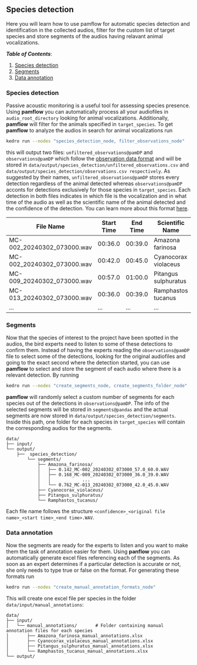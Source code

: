 ## Species detection

Here you will learn how to use pamflow for automatic species detection and identification in the collected audios, filter for the custom list of target species and store segments of the audios having relavant animal vocalizations. 


***Table of Contents***:  
1. [Species detection](#species-detection)
2. [Segments](#segments)
3. [Data annotation](#data-annotation)

### Species detection
Passive acoustic monitoring is a useful tool for assessing species presence. Using **pamflow** you can automatically process all your audiofiles in `audio_root_directory` looking for animal vocalizations. Additionally, **pamflow** will filter for the animals specified in `target_species`.  To get **pamflow** to analyze the audios in search for animal vocalizations run 

```bash
kedro run --nodes "species_detection_node, filter_observations_node"
```

this will output two files: `unfiltered_observations@pamDP` and `observations@pamDP` which follow the [observation data format](../data_exchange_format.md#getting-started) and will be stored in `data/output/species_detection/unfiltered_observations.csv` and `data/output/species_detection/observations.csv respectively`. As suggested by their names, `unfiltered_observations@pamDP` stores every detection regardless of the animal detected whereas `observations@pamDP` acconts for detections exclusively for those species in `target_species`. Each detection in both files indicates in which file is the vocalization and in what time of the audio as well as the scientific name of the animal detected and the confidence of the detection. You can learn more about this format [here](../data_exchange_format.md#Observations).

| File Name                     | Start Time | End Time | Scientific Name         | ... | Confidence |
|-------------------------------|------------|----------|-------------------------|-----|------------|
| MC-002_20240302_073000.wav    | 00:36.0    | 00:39.0  | Amazona farinosa        | ... | 0.168      |
| MC-002_20240302_073000.wav    | 00:42.0    | 00:45.0  | Cyanocorax violaceus    | ... | 0.285      |
| MC-009_20240302_073000.wav    | 00:57.0    | 01:00.0  | Pitangus sulphuratus    | ... | 0.142      |
| MC-013_20240302_073000.wav    | 00:36.0    | 00:39.0  | Ramphastos tucanus      | ... | 0.762      |
| ...                           | ...        | ...      | ...                     | ... | ...        |

### Segments

Now that the species of interest to the project have been spotted in the audios, the bird experts need to listen to some of these detections to confirm them. Instead of having the experts reading the `observations@pamDP` file to select some of the detections, looking for the original audiofiles and going to the exact second where the detection started, you can use **pamflow** to select and store the segment of each audio where there is a relevant detection. By running

```bash
kedro run --nodes "create_segments_node, create_segments_folder_node"
```

**pamflow** will randomly select a custom number of segments for each species out of the detections in `observations@pamDP`. The info of the selected segments will be stored in `segments@pandas` and the actual segments are now stored in `data/output/species_detection/segments`. Inside this path, one folder for each species in `target_species` will contain the corresponding audios for the segments.

``` 
data/
├── input/                        
└── output/                       
    ├──  species_detection/                    
        └── segments/                    
            ├── Amazona_farinosa/        
            │   ├── 0.142_MC-002_20240302_073000_57.0_60.0.WAV
            │   ├── 0.168_MC-009_20240302_073000_36.0_39.0.WAV
            │   │            ...
            │   └── 0.762_MC-013_20240302_073000_42.0_45.0.WAV      
            ├── Cyanocorax_violaceus/    
            ├── Pitangus_sulphuratus/    
            └── Ramphastos_tucanus/              
```
Each file name follows the structure `<confidence>_<original file name>_<start time>_<end time>.WAV`. 

### Data annotation 

Now the segments are ready for the experts to listen and you want to make them the task of annotation easier for them. Using **panflow** you can automatically generate excel files referencing each of the segments. As soon as an expert determines if a particular detection is accurate or not, she only needs to type true or false on the format. For generating these formats run 

```bash
kedro run --nodes "create_manual_annotation_formats_node"
```

This will create one excel file per species in the folder `data/input/manual_annotations`:


``` 
data/
├── input/                        
│   └── manual_annotations/       # Folder containing manual annotation files for each species
│       ├── Amazona_farinosa_manual_annotations.xlsx
│       ├── Cyanocorax_violaceus_manual_annotations.xlsx
│       ├── Pitangus_sulphuratus_manual_annotations.xlsx
│       └── Ramphastos_tucanus_manual_annotations.xlsx
└── output/             
```